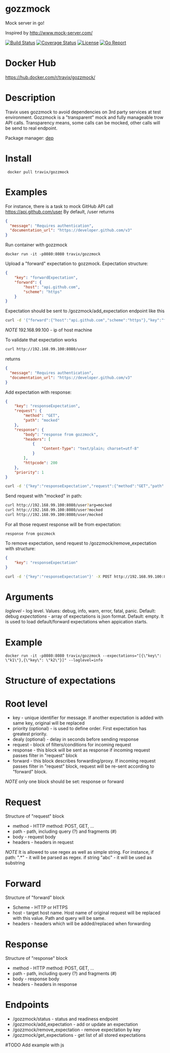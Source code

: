 # gozzmock
Mock server in go!

Inspired by http://www.mock-server.com/

[![Build Status](https://travis-ci.org/Travix-International/gozzmock.svg?branch=master)](https://travis-ci.org/Travix-International/gozzmock)
[![Coverage Status](https://coveralls.io/repos/github/Travix-International/gozzmock/badge.svg?branch=master)](https://coveralls.io/github/Travix-International/gozzmock?branch=master)
[![License](https://img.shields.io/github/license/Travix-International/gozzmock.svg)](https://github.com/Travix-International/gozzmock/blob/master/LICENSE)
[![Go Report](https://goreportcard.com/badge/github.com/Travix-International/gozzmock)](https://goreportcard.com/report/github.com/Travix-International/gozzmock)

# Docker Hub
https://hub.docker.com/r/travix/gozzmock/

# Description
Travix uses gozzmock to avoid dependencies on 3rd party services at test environment.
Gozzmock is a "transparent" mock and fully manageable trow API calls. Transparency means, some calls can be mocked, other calls will be send to real endpoint. 

Package manager: [dep](https://github.com/golang/dep)


# Install
```
 docker pull travix/gozzmock
```

# Examples
For instance, there is a task to mock GitHub API call https://api.github.com/user
By default, /user returns
```json
{
  "message": "Requires authentication",
  "documentation_url": "https://developer.github.com/v3"
}
```
Run container with gozzmock
```
docker run -it -p8080:8080 travix/gozzmock
```

Upload a "forward" expectation to gozzmock. Expectation structure:
```json
{
    "key": "forwardExpectation",
    "forward": {
        "host": "api.github.com",
        "scheme": "https"
    }
}
```
Expectation should be sent to /gozzmock/add_expectation endpoint like this
```bash
curl -d '{"forward":{"host":"api.github.com","scheme":"https"},"key":"forwardExpectation"}' -X POST http://192.168.99.100:8080/gozzmock/add_expectation
```
*NOTE* 192.168.99.100 - ip of host machine

To validate that expectation works
```bash
curl http://192.168.99.100:8080/user
```
returns
```json
{
  "message": "Requires authentication",
  "documentation_url": "https://developer.github.com/v3"
}
```

Add expectation with response:
```json
{
    "key": "responseExpectation",
    "request": {
        "method": "GET",
        "path": "mocked"
    },
    "response": {
        "body": "response from gozzmock",
        "headers": [
            {
                "Content-Type": "text/plain; charset=utf-8"
            }
        ],
        "httpcode": 200
    },
    "priority": 1
}
```

```bash
curl -d '{"key":"responseExpectation","request":{"method":"GET","path":"mocked"},"response":{"body":"response from gozzmock","headers":[{"Content-Type":"text/plain; charset=utf-8"}],"httpcode":200},"priority":1}' -X POST http://192.168.99.100:8080/gozzmock/add_expectation
```

Send request with "mocked" in path:
```bash
curl http://192.168.99.100:8080/user?arg=mocked
curl http://192.168.99.100:8080/user?mocked
curl http://192.168.99.100:8080/user/mocked
```

For all those request response will be from expectation:
```
response from gozzmock
```

To remove expectation, send request to /gozzmock/remove_expectation with structure:
```json
{
    "key": "responseExpectation"
}
```

```bash
curl -d '{"key":"responseExpectation"}' -X POST http://192.168.99.100:8080/gozzmock/remove_expectation
```


# Arguments
*loglevel* - log level. Values: debug, info, warn, error, fatal, panic. Default: debug
*expectations* - array of expectations is json format. Default: empty. It is used to load default/forward expectations when appication starts.

# Example
```
docker run -it -p8080:8080 travix/gozzmock --expectations="[{\"key\": \"k1\"},{\"key\": \"k2\"}]" --loglevel=info
```


# Structure of expectations

# Root level 
* key - unique identifier for message. If another expectation is added with same key, original will be replaced
* priority (optional) - is used to define order. First expectation has greatest priority.
* dealy (optional) - delay in seconds before sending response
* request - block of filters/conditions for incoming request
* response - this block will be sent as response if incoming request passes filter in "request" block
* forward - this block describes forwarding/proxy. If incoming request passes filter in "request" block, request will be re-sent according to "forward" block.

*NOTE* only one block should be set: response or forward

# Request
Structure of "request" block
* method - HTTP method: POST, GET, ...
* path - path, including query (?) and fragments (#) 
* body - request body
* headers - headers in request

*NOTE* It is allowed to use regex as well as simple string.
For instance, if path: ".*" - it will be parsed as regex. if string "abc" - it will be used as substring

# Forward
Structure of "forward" block
* Scheme - HTTP or HTTPS
* host - target host name. Host name of original request will be replaced with this value. Path and query will be same.
* headers - headers which will be added/replaced when forwarding

# Response
Structure of "response" block
* method - HTTP method: POST, GET, ...
* path - path, including query (?) and fragments (#) 
* body - response body
* headers - headers in response


# Endpoints
* /gozzmock/status - status and readiness endpoint
* /gozzmock/add_expectation - add or update an expectation
* /gozzmock/remove_expectation - remove expectation by key
* /gozzmock/get_expectations - get list of all stored expectations


#TODO
Add example with js